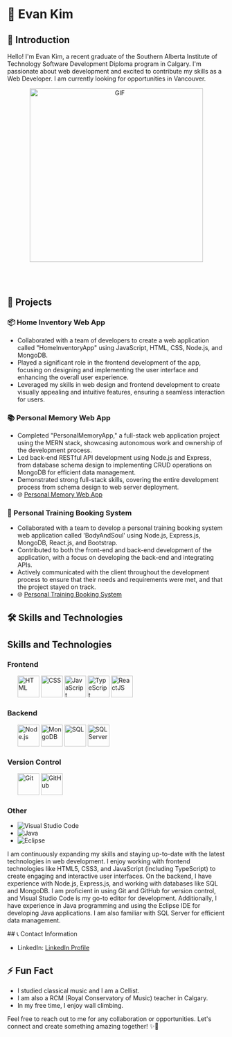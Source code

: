 # 👋 Evan Kim

## 🌟 Introduction

Hello! I'm Evan Kim, a recent graduate of the Southern Alberta Institute of Technology Software Development Diploma program in Calgary. I'm passionate about web development and excited to contribute my skills as a Web Developer. I am currently looking for opportunities in Vancouver. 

<div align="center">
<img hight="300" width="400" alt="GIF" align="center" src="https://github.com/Xx-Ashutosh-xX/Xx-Ashutosh-xX/blob/master/assets/1936.gif">
</div>

</br>
</br>
</br>


## 🚀 Projects

### 📦 Home Inventory Web App

- Collaborated with a team of developers to create a web application called "HomeInventoryApp" using JavaScript, HTML, CSS, Node.js, and MongoDB.
- Played a significant role in the frontend development of the app, focusing on designing and implementing the user interface and enhancing the overall user experience.
- Leveraged my skills in web design and frontend development to create visually appealing and intuitive features, ensuring a seamless interaction for users.

### 📚 Personal Memory Web App

- Completed "PersonalMemoryApp," a full-stack web application project using the MERN stack, showcasing autonomous work and ownership of the development process.
- Led back-end RESTful API development using Node.js and Express, from database schema design to implementing CRUD operations on MongoDB for efficient data management.
- Demonstrated strong full-stack skills, covering the entire development process from schema design to web server deployment.
- 🌐 [Personal Memory Web App](https://mern-third-frontend.web.app/)

### 💪 Personal Training Booking System

- Collaborated with a team to develop a personal training booking system web application called 'BodyAndSoul' using Node.js, Express.js, MongoDB, React.js, and Bootstrap.
- Contributed to both the front-end and back-end development of the application, with a focus on developing the back-end and integrating APIs.
- Actively communicated with the client throughout the development process to ensure that their needs and requirements were met, and that the project stayed on track.
- 🌐 [Personal Training Booking System](https://bodyandsoul.herokuapp.com/)

## 🛠️ Skills and Technologies

<div class="section">
  <h2>Skills and Technologies</h2>
  <h3>Frontend</h3>
  <ul>
    <img src="https://img.shields.io/badge/-HTML-orange" alt="HTML"  height="50">
    <img src="https://img.shields.io/badge/-CSS-blue" alt="CSS" height="50">
    <img src="https://img.shields.io/badge/-JavaScript-yellow" alt="JavaScript" height="50">
    <img src="https://img.shields.io/badge/-TypeScript-3178C6" alt="TypeScript"  height="50">
    <img src="https://img.shields.io/badge/-ReactJS-61DAFB" alt="ReactJS" height="50">
  </ul>

  <h3>Backend</h3>
  <ul>
    <img src="https://img.shields.io/badge/-Node.js-339933" alt="Node.js"  height="50">
    <img src="https://img.shields.io/badge/-MongoDB-47A248" alt="MongoDB"  height="50">
    <img src="https://img.shields.io/badge/-SQL-4479A1" alt="SQL"  height="50">
    <img src="https://img.shields.io/badge/-SQL%20Server-CC2927" alt="SQL Server" height="50">
  </ul>

  <h3>Version Control</h3>
  <ul>
    <img src="https://img.shields.io/badge/-Git-F05032" alt="Git" height="50">
    <img src="https://img.shields.io/badge/-GitHub-181717" alt="GitHub" height="50">
  </ul>

  <h3>Other</h3>
  <ul>
    <li><img src="https://img.shields.io/badge/-Visual%20Studio%20Code-007ACC" alt="Visual Studio Code"></li>
    <li><img src="https://img.shields.io/badge/-Java-007396" alt="Java"></li>
    <li><img src="https://img.shields.io/badge/-Eclipse-2C2255" alt="Eclipse"></li>
  </ul>

  <p>I am continuously expanding my skills and staying up-to-date with the latest technologies in web development. I enjoy working with frontend technologies like HTML5, CSS3, and JavaScript (including TypeScript) to create engaging and interactive user interfaces. On the backend, I have experience with Node.js, Express.js, and working with databases like SQL and MongoDB. I am proficient in using Git and GitHub for version control, and Visual Studio Code is my go-to editor for development. Additionally, I have experience in Java programming and using the Eclipse IDE for developing Java applications. I am also familiar with SQL Server for efficient data management.</p>
</div>
## 📞 Contact Information

- LinkedIn: [LinkedIn Profile](https://www.linkedin.com/in/evan977512/)

## ⚡ Fun Fact

- I studied classical music and I am a Cellist.
- I am also a RCM (Royal Conservatory of Music) teacher in Calgary.
- In my free time, I enjoy wall climbing.

Feel free to reach out to me for any collaboration or opportunities. Let's connect and create something amazing together! ✨🚀
